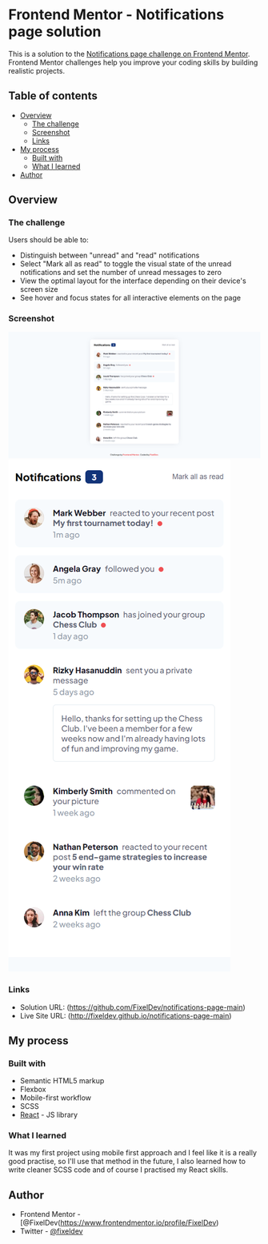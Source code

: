 # Frontend Mentor - Notifications page solution

This is a solution to the [Notifications page challenge on Frontend Mentor](https://www.frontendmentor.io/challenges/notifications-page-DqK5QAmKbC). Frontend Mentor challenges help you improve your coding skills by building realistic projects. 

## Table of contents

- [Overview](#overview)
  - [The challenge](#the-challenge)
  - [Screenshot](#screenshot)
  - [Links](#links)
- [My process](#my-process)
  - [Built with](#built-with)
  - [What I learned](#what-i-learned)
- [Author](#author)

## Overview

### The challenge

Users should be able to:

- Distinguish between "unread" and "read" notifications
- Select "Mark all as read" to toggle the visual state of the unread notifications and set the number of unread messages to zero
- View the optimal layout for the interface depending on their device's screen size
- See hover and focus states for all interactive elements on the page

### Screenshot

![](./default.png)
![](./mobile.png)

### Links

- Solution URL: (https://github.com/FixelDev/notifications-page-main)
- Live Site URL: (http://fixeldev.github.io/notifications-page-main)

## My process

### Built with

- Semantic HTML5 markup
- Flexbox
- Mobile-first workflow
- SCSS
- [React](https://reactjs.org/) - JS library

### What I learned

It was my first project using mobile first approach and I feel like it is a really good practise, so I'll use that method in the future, I also learned how to write cleaner SCSS code and of course I practised my React skills.

## Author

- Frontend Mentor - [@FixelDev(https://www.frontendmentor.io/profile/FixelDev)
- Twitter - [@fixeldev](https://www.twitter.com/fixeldev)